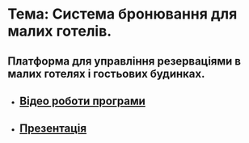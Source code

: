 # Тема: Система бронювання для малих готелів.
## Платформа для управління резерваціями в малих готелях і гостьових будинках.
+ ## [Відео роботи програми](https://drive.google.com/drive/folders/15LFFNwPpcH8T4o5iEZehBZEexnrGlSH2?hl=ru)
+ ## [Презентація](https://docs.google.com/presentation/d/10NzveiZdruSxOzV84ES9O0xxD1oJ8gwT/edit#slide=id.p1)
